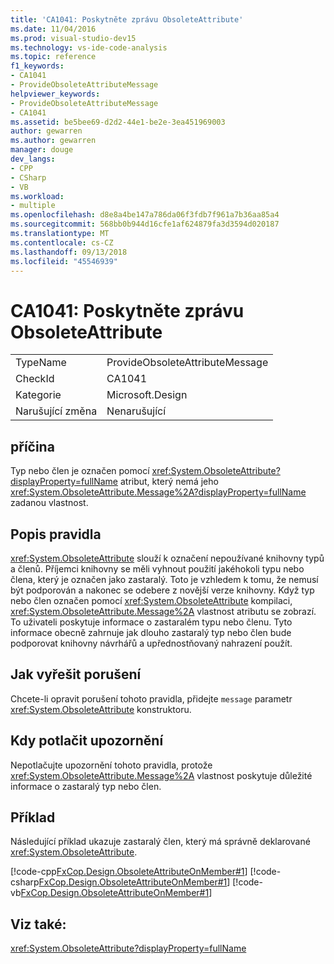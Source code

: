 ```yaml
---
title: 'CA1041: Poskytněte zprávu ObsoleteAttribute'
ms.date: 11/04/2016
ms.prod: visual-studio-dev15
ms.technology: vs-ide-code-analysis
ms.topic: reference
f1_keywords:
- CA1041
- ProvideObsoleteAttributeMessage
helpviewer_keywords:
- ProvideObsoleteAttributeMessage
- CA1041
ms.assetid: be5bee69-d2d2-44e1-be2e-3ea451969003
author: gewarren
ms.author: gewarren
manager: douge
dev_langs:
- CPP
- CSharp
- VB
ms.workload:
- multiple
ms.openlocfilehash: d8e8a4be147a786da06f3fdb7f961a7b36aa85a4
ms.sourcegitcommit: 568bb0b944d16cfe1af624879fa3d3594d020187
ms.translationtype: MT
ms.contentlocale: cs-CZ
ms.lasthandoff: 09/13/2018
ms.locfileid: "45546939"
---
```

# <a name="ca1041-provide-obsoleteattribute-message"></a>CA1041: Poskytněte zprávu ObsoleteAttribute

|||
|-|-|
|TypeName|ProvideObsoleteAttributeMessage|
|CheckId|CA1041|
|Kategorie|Microsoft.Design|
|Narušující změna|Nenarušující|

## <a name="cause"></a>příčina
 Typ nebo člen je označen pomocí <xref:System.ObsoleteAttribute?displayProperty=fullName> atribut, který nemá jeho <xref:System.ObsoleteAttribute.Message%2A?displayProperty=fullName> zadanou vlastnost.

## <a name="rule-description"></a>Popis pravidla
 <xref:System.ObsoleteAttribute> slouží k označení nepoužívané knihovny typů a členů. Příjemci knihovny se měli vyhnout použití jakéhokoli typu nebo člena, který je označen jako zastaralý. Toto je vzhledem k tomu, že nemusí být podporován a nakonec se odebere z novější verze knihovny. Když typ nebo člen označen pomocí <xref:System.ObsoleteAttribute> kompilaci, <xref:System.ObsoleteAttribute.Message%2A> vlastnost atributu se zobrazí. To uživateli poskytuje informace o zastaralém typu nebo členu. Tyto informace obecně zahrnuje jak dlouho zastaralý typ nebo člen bude podporovat knihovny návrhářů a upřednostňovaný nahrazení použít.

## <a name="how-to-fix-violations"></a>Jak vyřešit porušení
 Chcete-li opravit porušení tohoto pravidla, přidejte `message` parametr <xref:System.ObsoleteAttribute> konstruktoru.

## <a name="when-to-suppress-warnings"></a>Kdy potlačit upozornění
 Nepotlačujte upozornění tohoto pravidla, protože <xref:System.ObsoleteAttribute.Message%2A> vlastnost poskytuje důležité informace o zastaralý typ nebo člen.

## <a name="example"></a>Příklad
 Následující příklad ukazuje zastaralý člen, který má správně deklarované <xref:System.ObsoleteAttribute>.

 [!code-cpp[FxCop.Design.ObsoleteAttributeOnMember#1](../code-quality/codesnippet/CPP/ca1041-provide-obsoleteattribute-message_1.cpp)]
 [!code-csharp[FxCop.Design.ObsoleteAttributeOnMember#1](../code-quality/codesnippet/CSharp/ca1041-provide-obsoleteattribute-message_1.cs)]
 [!code-vb[FxCop.Design.ObsoleteAttributeOnMember#1](../code-quality/codesnippet/VisualBasic/ca1041-provide-obsoleteattribute-message_1.vb)]

## <a name="see-also"></a>Viz také:
 <xref:System.ObsoleteAttribute?displayProperty=fullName>